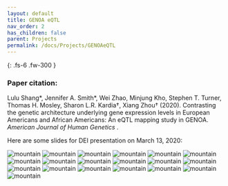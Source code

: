 ```yaml
---
layout: default
title: GENOA eQTL
nav_order: 2
has_children: false
parent: Projects
permalink: /docs/Projects/GENOAeQTL
---
```



{: .fs-6 .fw-300 }


### Paper citation:
Lulu Shang\*, Jennifer A. Smith\*, Wei Zhao, Minjung Kho, Stephen T. Turner, Thomas H. Mosley, Sharon L.R. Kardia†, Xiang Zhou† (2020). Contrasting the genetic architecture underlying gene expression levels in European Americans and African Americans: An eQTL mapping study in GENOA. *American Journal of Human Genetics* .


Here are some slides for DEI presentation on March 13, 2020:

![mountain](https://raw.githubusercontent.com/shangll123/shangll123.github.io/master/images/DEI/DEI.001.jpeg)
![mountain](https://raw.githubusercontent.com/shangll123/shangll123.github.io/master/images/DEI/DEI.002.jpeg)
![mountain](https://raw.githubusercontent.com/shangll123/shangll123.github.io/master/images/DEI/DEI.003.jpeg)
![mountain](https://raw.githubusercontent.com/shangll123/shangll123.github.io/master/images/DEI/DEI.004.jpeg)
![mountain](https://raw.githubusercontent.com/shangll123/shangll123.github.io/master/images/DEI/DEI.005.jpeg)
![mountain](https://raw.githubusercontent.com/shangll123/shangll123.github.io/master/images/DEI/DEI.006.jpeg)
![mountain](https://raw.githubusercontent.com/shangll123/shangll123.github.io/master/images/DEI/DEI.007.jpeg)
![mountain](https://raw.githubusercontent.com/shangll123/shangll123.github.io/master/images/DEI/DEI.008.jpeg)
![mountain](https://raw.githubusercontent.com/shangll123/shangll123.github.io/master/images/DEI/DEI.009.jpeg)
![mountain](https://raw.githubusercontent.com/shangll123/shangll123.github.io/master/images/DEI/DEI.010.jpeg)
![mountain](https://raw.githubusercontent.com/shangll123/shangll123.github.io/master/images/DEI/DEI.011.jpeg)
![mountain](https://raw.githubusercontent.com/shangll123/shangll123.github.io/master/images/DEI/DEI.012.jpeg)
![mountain](https://raw.githubusercontent.com/shangll123/shangll123.github.io/master/images/DEI/DEI.013.jpeg)
![mountain](https://raw.githubusercontent.com/shangll123/shangll123.github.io/master/images/DEI/DEI.014.jpeg)
![mountain](https://raw.githubusercontent.com/shangll123/shangll123.github.io/master/images/DEI/DEI.015.jpeg)
![mountain](https://raw.githubusercontent.com/shangll123/shangll123.github.io/master/images/DEI/DEI.016.jpeg)
![mountain](https://raw.githubusercontent.com/shangll123/shangll123.github.io/master/images/DEI/DEI.017.jpeg)
![mountain](https://raw.githubusercontent.com/shangll123/shangll123.github.io/master/images/DEI/DEI.018.jpeg)
![mountain](https://raw.githubusercontent.com/shangll123/shangll123.github.io/master/images/DEI/DEI.019.jpeg)




